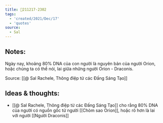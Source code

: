 ```yaml
---
title: 💬211217-2302
tags:
  - 'created/2021/Dec/17'
  - 'quotes'
source:
  - Sal
---
```


## Notes:
Ngày nay, khoảng 80% DNA của con người là nguyên bản của người Orion, hoặc chúng ta có thể nói, lai giữa những người Orion - Draconis.

Source: [[@ Sal Rachele, Thông điệp từ các Đấng Sáng Tạo]]

## Ideas & thoughts:
- [[@ Sal Rachele, Thông điệp từ các Đấng Sáng Tạo]] cho rằng 80% DNA của người có nguồn gốc từ người [[Chòm sao Orion]], hoặc rõ hơn là lai với người [[Người Draconis]]